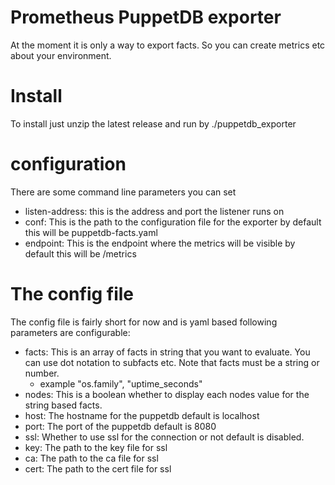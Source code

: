 # Prometheus PuppetDB exporter

At the moment it is only a way to export facts. So you can create metrics etc about your environment.


# Install 

To install just unzip the latest release and run by ./puppetdb_exporter

# configuration

There are some command line parameters you can set

- listen-address: this is the address and port the listener runs on
- conf: This is the path to the configuration file for the exporter by default this will be puppetdb-facts.yaml
- endpoint: This is the endpoint where the metrics will be visible by default this will be /metrics


# The config file
The config file is fairly short for now and is yaml based following parameters are configurable:

- facts: This is an array of facts in string that you want to evaluate. You can use dot notation to subfacts etc. Note that facts must be a string or number.
    - example "os.family", "uptime_seconds"
- nodes: This is a boolean whether to display each nodes value for the string based facts.
- host: The hostname for the puppetdb default is localhost
- port: The port of the puppetdb default is 8080
- ssl: Whether to use ssl for the connection or not default is disabled.
- key: The path to the key file for ssl
- ca: The path to the ca file for ssl
- cert: The path to the cert file for ssl